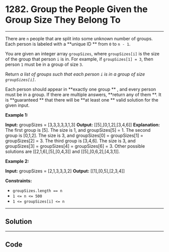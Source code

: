 # 1282. Group the People Given the Group Size They Belong To

---

There are `n` people that are split into some unknown number of groups. Each person is labeled with a **unique ID **  from `0` to `n - 1`.

You are given an integer array `groupSizes`, where `groupSizes[i]` is the size of the group that person `i` is in. For example, if `groupSizes[1] = 3`, then person `1` must be in a group of size `3`.

Return _a list of groups  such that each person `i` is in a group of size `groupSizes[i]`_.

Each person should appear in **exactly one group ** , and every person must be in a group. If there are multiple answers, **return any of them **. It is **guaranteed ** that there will be **at least one ** valid solution for the given input.

 

**Example 1:**


**Input:** groupSizes = [3,3,3,3,3,1,3]
**Output:** [[5],[0,1,2],[3,4,6]]
**Explanation:** 
The first group is [5]. The size is 1, and groupSizes[5] = 1.
The second group is [0,1,2]. The size is 3, and groupSizes[0] = groupSizes[1] = groupSizes[2] = 3.
The third group is [3,4,6]. The size is 3, and groupSizes[3] = groupSizes[4] = groupSizes[6] = 3.
Other possible solutions are [[2,1,6],[5],[0,4,3]] and [[5],[0,6,2],[4,3,1]].


**Example 2:**


**Input:** groupSizes = [2,1,3,3,3,2]
**Output:** [[1],[0,5],[2,3,4]]


 

**Constraints:**

  * `groupSizes.length == n`
  * `1 <= n <= 500`
  * `1 <= groupSizes[i] <= n`

---

## Solution



---

## Code
```python


```